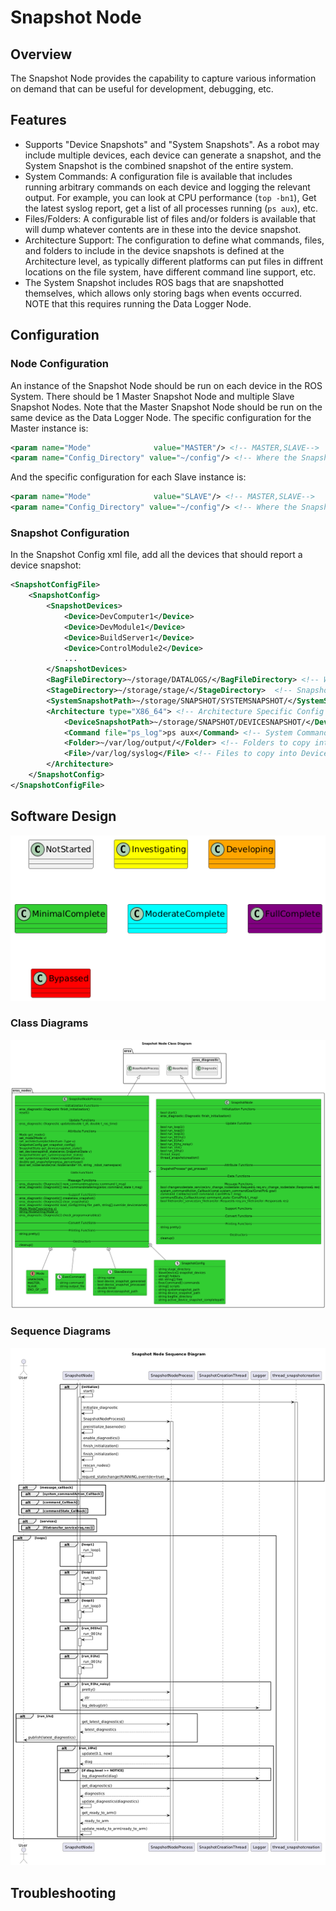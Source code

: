 # Snapshot Node

## Overview
The Snapshot Node provides the capability to capture various information on demand that can be useful for development, debugging, etc.

## Features
- Supports "Device Snapshots" and "System Snapshots".  As a robot may include multiple devices, each device can generate a snapshot, and the System Snapshot is the combined snapshot of the entire system.
- System Commands: A configuration file is available that includes running arbitrary commands on each device and logging the relevant output.  For example, you can look at CPU performance (`top -bn1`), Get the latest syslog report, get a list of all processes running (`ps aux`), etc.
- Files/Folders: A configurable list of files and/or folders is available that will dump whatever contents are in these into the device snapshot.
- Architecture Support: The configuration to define what commands, files, and folders to include in the device snapshots is defined at the Architecture level, as typically different platforms can put files in diffrent locations on the file system, have different command line support, etc.
- The System Snapshot includes ROS bags that are snapshotted themselves, which allows only storing bags when events occurred.  NOTE that this requires running the Data Logger Node.

## Configuration
### Node Configuration
An instance of the Snapshot Node should be run on each device in the ROS System.
There should be 1 Master Snapshot Node and multiple Slave Snapshot Nodes.  Note that the Master Snapshot Node should be run on the same device as the Data Logger Node.  The specific configuration for the Master instance is:
```xml
<param name="Mode"              value="MASTER"/> <!-- MASTER,SLAVE-->
<param name="Config_Directory" value="~/config"/> <!-- Where the Snapshot.xml file is located -->
```

And the specific configuration for each Slave instance is:
```xml
<param name="Mode"              value="SLAVE"/> <!-- MASTER,SLAVE-->
<param name="Config_Directory" value="~/config"/> <!-- Where the Snapshot.xml file is located -->
```

### Snapshot Configuration
In the Snapshot Config xml file, add all the devices that should report a device snapshot:
```xml
<SnapshotConfigFile>
    <SnapshotConfig>
        <SnapshotDevices>
            <Device>DevComputer1</Device>
            <Device>DevModule1</Device>
            <Device>BuildServer1</Device>
            <Device>ControlModule2</Device>
            ...
        </SnapshotDevices>
        <BagFileDirectory>~/storage/DATALOGS/</BagFileDirectory> <!-- Where Bag files are stored -->
        <StageDirectory>~/storage/stage/</StageDirectory>  <!-- Snapshot Node will create sub folders here freely!  -->
        <SystemSnapshotPath>~/storage/SNAPSHOT/SYSTEMSNAPSHOT/</SystemSnapshotPath> <!-- Where System Snapshots will get stored. -->
        <Architecture type="X86_64"> <!-- Architecture Specific Config -->
            <DeviceSnapshotPath>~/storage/SNAPSHOT/DEVICESNAPSHOT/</DeviceSnapshotPath> <!-- Where Device Snapshots will be stored. -->
            <Command file="ps_log">ps aux</Command> <!-- System Commands to be executed and stored in Device Snapshot. Add as many entries as needed. -->
            <Folder>~/var/log/output/</Folder> <!-- Folders to copy into Device Snapshot. Add as many entries as needed. -->
            <File>/var/log/syslog</File> <!-- Files to copy into Device Snapshot. Add as many entries as needed. -->
        </Architecture>
    </SnapshotConfig>
</SnapshotConfigFile>
```


## Software Design
![](../../../doc/output/Legend.png)

### Class Diagrams
![](output/SnapshotNodeClassDiagram.png)

### Sequence Diagrams
![](output/SnapshotNodeSequenceDiagram.png)

## Troubleshooting